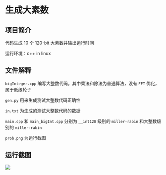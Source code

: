 # 生成大素数

## 项目简介

代码生成 10 个 120-bit 大素数并输出运行时间

运行环境：c++ in linux

## 文件解释

```bigInteger.cpp``` 编写大整数代码，其中乘法和除法为普通算法，没有 ```FFT``` 优化，属于低级轮子

```gen.py``` 用来生成测试大整数代码正确性

```in.txt``` 为生成的测试大整数代码的数据

```main.cpp``` 和 ```main_bigInt.cpp``` 分别为 ```__int128``` 级别的 ```miller-rabin``` 和大整数级别的 ```miller-rabin```

```prob.png``` 为运行截图

## 运行截图

![](./prob.png)

